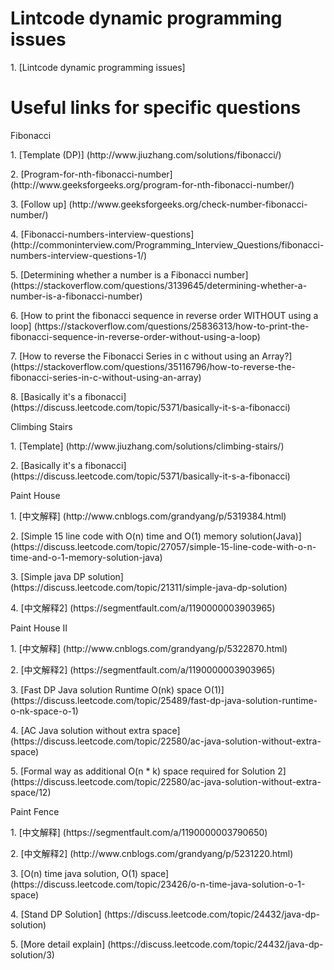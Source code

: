 # Lintcode dynamic programming issues
<p>1. [Lintcode dynamic programming issues]

# Useful links for specific questions
<p>Fibonacci
<p>1. [Template (DP)] (http://www.jiuzhang.com/solutions/fibonacci/)
<p>2. [Program-for-nth-fibonacci-number] (http://www.geeksforgeeks.org/program-for-nth-fibonacci-number/)
<p>3. [Follow up] (http://www.geeksforgeeks.org/check-number-fibonacci-number/)
<p>4. [Fibonacci-numbers-interview-questions] (http://commoninterview.com/Programming_Interview_Questions/fibonacci-numbers-interview-questions-1/)
<p>5. [Determining whether a number is a Fibonacci number] (https://stackoverflow.com/questions/3139645/determining-whether-a-number-is-a-fibonacci-number)
<p>6. [How to print the fibonacci sequence in reverse order WITHOUT using a loop] (https://stackoverflow.com/questions/25836313/how-to-print-the-fibonacci-sequence-in-reverse-order-without-using-a-loop)
<p>7. [How to reverse the Fibonacci Series in c without using an Array?] (https://stackoverflow.com/questions/35116796/how-to-reverse-the-fibonacci-series-in-c-without-using-an-array)
<p>8. [Basically it's a fibonacci] (https://discuss.leetcode.com/topic/5371/basically-it-s-a-fibonacci)

<p>Climbing Stairs
<p>1. [Template] (http://www.jiuzhang.com/solutions/climbing-stairs/)
<p>2. [Basically it's a fibonacci] (https://discuss.leetcode.com/topic/5371/basically-it-s-a-fibonacci)

<p>Paint House
<p>1. [中文解释] (http://www.cnblogs.com/grandyang/p/5319384.html)
<p>2. [Simple 15 line code with O(n) time and O(1) memory solution(Java)] (https://discuss.leetcode.com/topic/27057/simple-15-line-code-with-o-n-time-and-o-1-memory-solution-java)
<p>3. [Simple java DP solution] (https://discuss.leetcode.com/topic/21311/simple-java-dp-solution)
<p>4. [中文解释2] (https://segmentfault.com/a/1190000003903965)

<p>Paint House II
<p>1. [中文解释] (http://www.cnblogs.com/grandyang/p/5322870.html)
<p>2. [中文解释2] (https://segmentfault.com/a/1190000003903965)
<p>3. [Fast DP Java solution Runtime O(nk) space O(1)] (https://discuss.leetcode.com/topic/25489/fast-dp-java-solution-runtime-o-nk-space-o-1)
<p>4. [AC Java solution without extra space] (https://discuss.leetcode.com/topic/22580/ac-java-solution-without-extra-space)
<p>5. [Formal way as additional O(n * k) space required for Solution 2] (https://discuss.leetcode.com/topic/22580/ac-java-solution-without-extra-space/12)

<p>Paint Fence
<p>1. [中文解释] (https://segmentfault.com/a/1190000003790650)
<p>2. [中文解释2] (http://www.cnblogs.com/grandyang/p/5231220.html)
<p>3. [O(n) time java solution, O(1) space] (https://discuss.leetcode.com/topic/23426/o-n-time-java-solution-o-1-space)
<p>4. [Stand DP Solution] (https://discuss.leetcode.com/topic/24432/java-dp-solution)
<p>5. [More detail explain] (https://discuss.leetcode.com/topic/24432/java-dp-solution/3)

